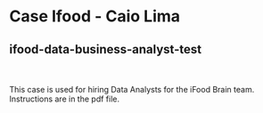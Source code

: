 # Case Ifood - Caio Lima
## ifood-data-business-analyst-test
<br><br>
This case is used for hiring Data Analysts for the iFood Brain team. Instructions are in the pdf file. <br><br>
